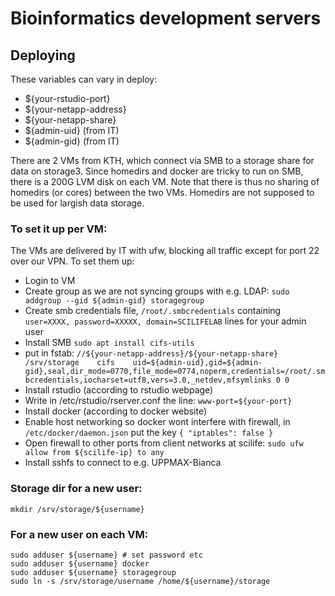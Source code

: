 # Bioinformatics development servers

## Deploying

These variables can vary in deploy:
- ${your-rstudio-port}
- ${your-netapp-address}
- ${your-netapp-share}
- ${admin-uid} (from IT)
- ${admin-gid} (from IT)

There are 2 VMs from KTH, which connect via SMB to a storage share for data on storage3. Since homedirs and docker are tricky to run on SMB,
there is a 200G LVM disk on each VM. Note that there is thus no sharing of homedirs (or cores) between the two VMs. Homedirs are not supposed to
be used for largish data storage.

### To set it up per VM:
The VMs are delivered by IT with ufw, blocking all traffic except for port 22 over our VPN. To set them up:

- Login to VM
- Create group as we are not syncing groups with e.g. LDAP: `sudo addgroup --gid ${admin-gid} storagegroup`
- Create smb credentials file, `/root/.smbcredentials` containing `user=XXXX, password=XXXXX, domain=SCILIFELAB` lines for your admin user
- Install SMB `sudo apt install cifs-utils`
- put in fstab:
  `//${your-netapp-address}/${your-netapp-share} 	/srv/storage	cifs    uid=${admin-uid},gid=${admin-gid},seal,dir_mode=0770,file_mode=0774,noperm,credentials=/root/.smbcredentials,iocharset=utf8,vers=3.0,_netdev,mfsymlinks 0 0`
- Install rstudio (according to rstudio webpage)
- Write in /etc/rstudio/rserver.conf the line: `www-port=${your-port}`
- Install docker (according to docker website)
- Enable host networking so docker wont interfere with firewall, in `/etc/docker/daemon.json` put the key `{ "iptables": false }`
- Open firewall to other ports from client networks at scilife: `sudo ufw allow from ${scilife-ip} to any`
- Install sshfs to connect to e.g. UPPMAX-Bianca


### Storage dir for a new user:
```
mkdir /srv/storage/${username}
```

### For a new user on each VM:
```
sudo adduser ${username} # set password etc
sudo adduser ${username} docker
sudo adduser ${username} storagegroup
sudo ln -s /srv/storage/username /home/${username}/storage
```
